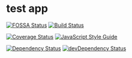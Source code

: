 # test app

[![FOSSA Status][fossa-status-image]][fossa-status-url]
[![Build Status][travis-image]][travis-url]
<!-- [![BrowserStack Status][browser-stack-status-image]][browser-stack-status-url] -->
[![Coverage Status][codecov-image]][codecov-url]
[![JavaScript Style Guide][standard-image]][standard-url]  

[![Dependency Status][david-dm-image]][david-dm-url]
[![devDependency Status][david-dm-dev-image]][david-dm-dev-url]
<!--[![HitCount][hit-count-image]][hit-count-url]

### Compatibility
[![Browserstack Logo][browserstack-logo-image]][browserstack-url]
-->


<!-- link source -->
[fossa-status-image]: https://app.fossa.io/api/projects/git%2Bgithub.com%2Fsky172839465%2Ftest-app.svg?type=shield
[fossa-status-url]: https://app.fossa.io/projects/git%2Bgithub.com%2Fsky172839465%2Ftest-app?ref=badge_shield
[travis-image]: https://img.shields.io/travis/sky172839465/test-app.svg
[travis-url]: https://travis-ci.org/sky172839465/test-app
[browser-stack-status-image]: https://www.browserstack.com/automate/badge.svg?badge_key=NTJpTXlLR0tHalRTTUh1NkxDaDh0cjJQdHRQRFhIdzczSms5a1UrcTA4cz0tLXVlVStjOXlDTkJsdndIeFk5RG9mdHc9PQ==--2267f0c79b6524d8ddea0cedaec66834dbe153c1%
[browser-stack-status-url]: https://www.browserstack.com/automate/public-build/NTJpTXlLR0tHalRTTUh1NkxDaDh0cjJQdHRQRFhIdzczSms5a1UrcTA4cz0tLXVlVStjOXlDTkJsdndIeFk5RG9mdHc9PQ==--2267f0c79b6524d8ddea0cedaec66834dbe153c1%
[codecov-image]: https://img.shields.io/codecov/c/github/sky172839465/test-app.svg
[codecov-url]: https://codecov.io/gh/sky172839465/test-app
[standard-image]: https://img.shields.io/badge/code_style-standard-brightgreen.svg
[standard-url]: https://standardjs.com
[david-dm-image]: https://david-dm.org/sky172839465/test-app.svg
[david-dm-url]: https://david-dm.org/sky172839465/test-app
[david-dm-dev-image]: https://david-dm.org/sky172839465/test-app/dev-status.svg
[david-dm-dev-url]: https://david-dm.org/sky172839465/test-app#info=devDependencies
[hit-count-image]: http://hits.dwyl.io/sky172839465/test-app.svg
[hit-count-url]: http://hits.dwyl.io/sky172839465/test-app
[browserstack-logo-image]: https://user-images.githubusercontent.com/9082423/51435153-bac57980-1cab-11e9-9024-6ccc39123f7e.png
[browserstack-url]: https://www.browserstack.com/
